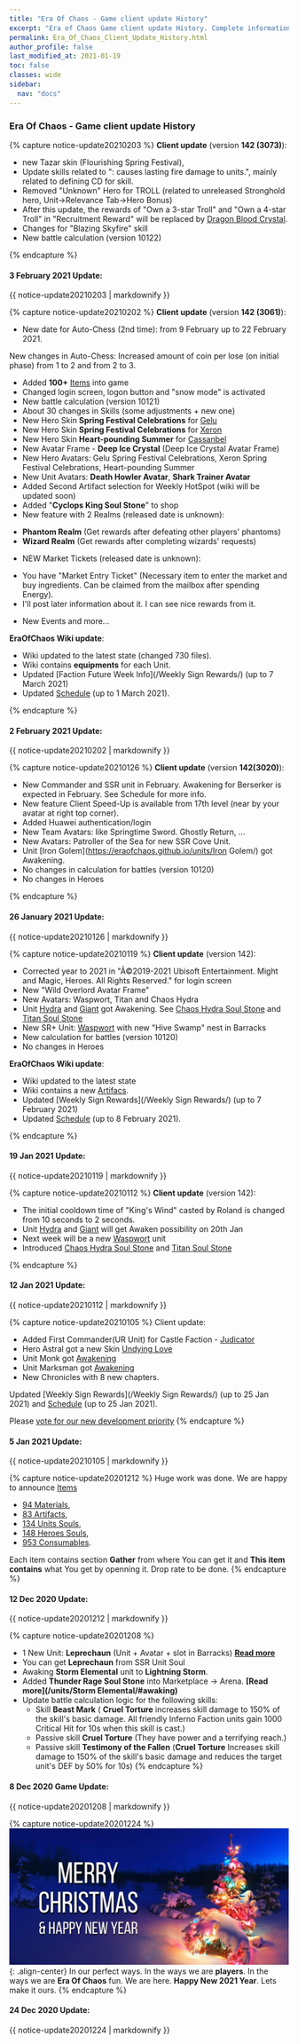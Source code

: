 ```yaml
---
title: "Era Of Chaos - Game client update History"
excerpt: "Era of Chaos Game client update History. Complete information about mobile game. Units, Heroes, Artifacts, Quests and more. Information about future updates and events."
permalink: Era_Of_Chaos_Client_Update_History.html
author_profile: false
last_modified_at: 2021-01-19
toc: false
classes: wide
sidebar:
  nav: "docs"
---
```


### Era Of Chaos - Game client update History

{% capture notice-update20210203 %}
**Client update** (version **142 (3073)**):

* new Tazar skin (Flourishing Spring Festival), 
* Update skills related to "<Burning>: causes lasting fire damage to units.", mainly related to defining CD for skill. 
* Removed "Unknown" Hero for TROLL (related to unreleased Stronghold hero, Unit->Relevance Tab->Hero Bonus)
* After this update, the rewards of "Own a 3-star Troll" and "Own a 4-star Troll" in "Recruitment Reward" will be replaced by [Dragon Blood Crystal](https://eraofchaos.github.io/Items/con_211/).
* Changes for "Blazing Skyfire" skill
* New battle calculation (version 10122)

{% endcapture %}

<div class="notice--danger">
  <h4 class="no_toc">3 February 2021 Update:</h4>
  {{ notice-update20210203 | markdownify }}
</div>


{% capture notice-update20210202 %}
**Client update** (version **142 (3061)**):

* New date for Auto-Chess (2nd time): from 9 February up to 22 February 2021. 

New changes in Auto-Chess: Increased amount of coin per lose (on initial phase) from 1 to 2 and from 2 to 3.
* Added **100+** [Items](https://eraofchaos.github.io/Items/) into game
* Changed login screen, logon button and "snow mode" is activated
* New battle calculation (version 10121)
* About 30 changes in Skills (some adjustments + new one)
* New Hero Skin **Spring Festival Celebrations** for [Gelu](https://eraofchaos.github.io/heroes/Gelu/)
* New Hero Skin **Spring Festival Celebrations** for [Xeron](https://eraofchaos.github.io/heroes/Xeron/)
* New Hero Skin **Heart-pounding Summer** for [Cassanbel](https://eraofchaos.github.io/heroes/Cassanbel/)
* New Avatar Frame - **Deep Ice Crystal** (Deep Ice Crystal Avatar Frame)
* New Hero Avatars: Gelu Spring Festival Celebrations, Xeron Spring Festival Celebrations, Heart-pounding Summer
* New Unit Avatars: **Death Howler Avatar**, **Shark Trainer Avatar**
* Added Second Artifact selection for Weekly HotSpot (wiki will be updated soon)
* Added "**Cyclops King Soul Stone**" to shop
* New feature with 2 Realms (released date is unknown): 

 - **Phantom Realm** (Get rewards after defeating other players' phantoms) 
 - **Wizard Realm** (Get rewards after completing wizards' requests)

* NEW Market Tickets (released date is unknown):

 - You have "Market Entry Ticket" (Necessary item to enter the market and buy ingredients. Can be claimed from the mailbox after spending Energy).
 - I'll post later information about it. I can see nice rewards from it.

* New Events and more...


**EraOfChaos Wiki update**:

* Wiki updated to the latest state (changed 730 files).
* Wiki contains **equipments** for each Unit.
* Updated [Faction Future Week Info](/Weekly Sign Rewards/) (up to 7 March 2021) 
* Updated [Schedule](https://eraofchaos.github.io/Schedule/) (up to 1 March 2021).

{% endcapture %}

<div class="notice--danger">
  <h4 class="no_toc">2 February 2021 Update:</h4>
  {{ notice-update20210202 | markdownify }}
</div>


{% capture notice-update20210126 %}
**Client update** (version **142(3020)**):

* New Commander and SSR unit in February. Awakening for Berserker is expected in February. See Schedule for more info.
* New feature Client Speed-Up is available from 17th level (near by your avatar at right top corner).
* Added Huawei authentication/login
* New Team Avatars: like Springtime Sword. Ghostly Return, ...
* New Avatars: Patroller of the Sea for new SSR Cove Unit.
* Unit [Iron Golem](https://eraofchaos.github.io/units/Iron Golem/) got Awakening.
* No changes in calculation for battles (version 10120)
* No changes in Heroes

{% endcapture %}

<div class="notice--danger">
  <h4 class="no_toc">26 January 2021 Update:</h4>
  {{ notice-update20210126 | markdownify }}
</div>

{% capture notice-update20210119 %}
**Client update** (version 142):

* Corrected year to 2021 in "Â©2019-2021 Ubisoft Entertainment. Might and Magic, Heroes. All Rights Reserved." for login screen
* New "Wild Overlord Avatar Frame"
* New Avatars: Waspwort, Titan and Chaos Hydra
* Unit [Hydra](https://eraofchaos.github.io/units/Hydra/) and [Giant](https://eraofchaos.github.io/units/Giant/) got Awakening. See [Chaos Hydra Soul Stone](https://eraofchaos.github.io/Items/unt_91/) and [Titan Soul Stone](https://eraofchaos.github.io/Items/unt_128/)
* New SR+ Unit: [Waspwort](https://eraofchaos.github.io/units/Waspwort/) with new "Hive Swamp" nest in Barracks
* New calculation for battles (version 10120)
* No changes in Heroes

**EraOfChaos Wiki update**:

* Wiki updated to the latest state
* Wiki contains a new [Artifacs](https://eraofchaos.github.io/artifacts/).
* Updated [Weekly Sign Rewards](/Weekly Sign Rewards/) (up to 7 February 2021) 
* Updated [Schedule](https://eraofchaos.github.io/Schedule/) (up to 8 February 2021).

{% endcapture %}

<div class="notice--danger">
  <h4 class="no_toc">19 Jan 2021 Update:</h4>
  {{ notice-update20210119 | markdownify }}
</div>


{% capture notice-update20210112 %}
**Client update** (version 142):

* The initial cooldown time of "King's Wind" casted by Roland is changed from 10 seconds to 2 seconds. 
* Unit [Hydra](https://eraofchaos.github.io/units/Hydra/) and [Giant](https://eraofchaos.github.io/units/Giant/) will get Awaken possibility on 20th Jan
* Next week will be a new [Waspwort](https://eraofchaos.github.io/units/Waspwort/) unit
* Introduced [Chaos Hydra Soul Stone](https://eraofchaos.github.io/Items/unt_91/) and [Titan Soul Stone](https://eraofchaos.github.io/Items/unt_128/)

{% endcapture %}

<div class="notice--danger">
  <h4 class="no_toc">12 Jan 2021 Update:</h4>
  {{ notice-update20210112 | markdownify }}
</div>


{% capture notice-update20210105 %}
Client update:

* Added First Commander(UR Unit) for Castle Faction - [Judicator](https://eraofchaos.github.io/units/Judicator/)
* Hero Astral got a new Skin [Undying Love](https://eraofchaos.github.io/heroes/Astral/#skin-2-undying-love)
* Unit Monk got [Awakening](https://eraofchaos.github.io/units/Monk/#awaking)
* Unit Marksman got [Awakening](https://eraofchaos.github.io/units/Marksman/#awaking)
* New Chronicles with 8 new chapters.

Updated [Weekly Sign Rewards](/Weekly Sign Rewards/) (up to 25 Jan 2021) and [Schedule](https://eraofchaos.github.io/Schedule/) (up to 25 Jan 2021).

Please [vote for our new development priority](https://www.reddit.com/r/era_of_chaos/comments/kqbido/eraofchaos_next_topic/)
{% endcapture %}

<div class="notice--danger">
  <h4 class="no_toc">5 Jan 2021 Update:</h4>
  {{ notice-update20210105 | markdownify }}
</div>


{% capture notice-update20201212 %}
Huge work was done. We are happy to announce [Items](/Items/) 

* [94 Materials](https://eraofchaos.github.io/Items/), 
* [83 Artifacts](https://eraofchaos.github.io/Items/Artifacts/), 
* [134 Units Souls](https://eraofchaos.github.io/Items/Units/), 
* [148 Heroes Souls](https://eraofchaos.github.io/Items/Heroes/), 
* [953 Consumables](https://eraofchaos.github.io/Items/Consumables/). 

Each item contains section **Gather** from where You can get it and **This item contains** what You get by openning it. Drop rate to be done.
{% endcapture %}

<div class="notice--danger">
  <h4 class="no_toc">12 Dec 2020 Update:</h4>
  {{ notice-update20201212 | markdownify }}
</div>

{% capture notice-update20201208 %}
* 1 New Unit: **Leprechaun** (Unit + Avatar + slot in Barracks)  **[Read more](/units/Leprechaun/)**
* You can get **Leprechaun** from SSR Unit Soul
* Awaking **Storm Elemental** unit to **Lightning Storm**. 
* Added **Thunder Rage Soul Stone** into Marketplace -> Arena. **[Read more](/units/Storm Elemental/#awaking)**
* Update battle calculation logic for the following skills:
     - Skill **Beast Mark** ( **Cruel Torture** increases skill damage to 150% of the skill's basic damage. All friendly Inferno Faction units gain 1000 Critical Hit for 10s when this skill is cast.)
     - Passive skill **Cruel Torture** (They have power and a terrifying reach.)
     - Passive skill **Testimony of the Fallen** (**Cruel Torture** Increases skill damage to 150% of the skill's basic damage and reduces the target unit's DEF by 50% for 10s)
{% endcapture %}

<div class="notice--danger">
  <h4 class="no_toc">8 Dec 2020 Game Update:</h4>
  {{ notice-update20201208 | markdownify }}
</div>


{% capture notice-update20201224 %}
![image-center](/assets/images/xmass2021.jpg){: .align-center}
In our perfect ways. In the ways we are **players**. In the ways we are **Era Of Chaos** fun. We are here. **Happy New 2021 Year**. Lets make it ours.
{% endcapture %}

<div class="notice--danger">
  <h4 class="no_toc">24 Dec 2020 Update:</h4>
  {{ notice-update20201224 | markdownify }}
</div>
